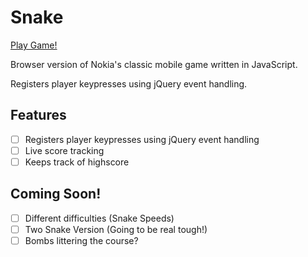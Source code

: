 # Snake
[Play Game!][Play Game!]

[Play Game!]: http://robertocodes.github.io/Snake/index.html

Browser version of Nokia's classic mobile game written in JavaScript.

Registers player keypresses using jQuery event handling.

## Features
- [ ] Registers player keypresses using jQuery event handling
- [ ] Live score tracking
- [ ] Keeps track of highscore

## Coming Soon!
- [ ] Different difficulties (Snake Speeds)
- [ ] Two Snake Version (Going to be real tough!)
- [ ] Bombs littering the course?
